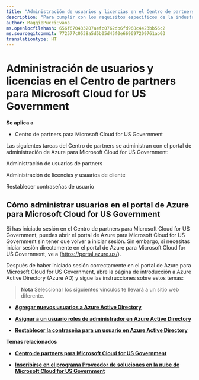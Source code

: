 ```yaml
---
title: "Administración de usuarios y licencias en el Centro de partners para Microsoft Cloud for US Government | Centro de partners para Microsoft Cloud for US Government"
description: "Para cumplir con los requisitos específicos de la industria, regionales y nacionales que rigen la recopilación y el uso de datos de personas físicas, en el Centro de partners de Microsoft Cloud for US Government no están disponibles las funcionalidades de administración de usuarios. En su lugar, agrega y administra los usuarios en el portal de Azure para Microsoft Cloud for US Government."
author: MaggiePucciEvans
ms.openlocfilehash: 656f670433207aefc0762db6fd968c4423bb56c2
ms.sourcegitcommit: 772577c0538a5d5b05d45f0e669697209761ab03
translationtype: HT
---
```

# <a name="user-and-license-management-in-partner-center-for-microsoft-cloud-for-us-government"></a>Administración de usuarios y licencias en el Centro de partners para Microsoft Cloud for US Government

**Se aplica a**

-  Centro de partners para Microsoft Cloud for US Government

Las siguientes tareas del Centro de partners se administran con el portal de administración de Azure para Microsoft Cloud for US Government:

Administración de usuarios de partners

Administración de licencias y usuarios de cliente

Restablecer contraseñas de usuario

## <a name="how-to-manage-users-in-the-azure-portal-for-microsoft-cloud-for-us-government"></a>Cómo administrar usuarios en el portal de Azure para Microsoft Cloud for US Government

Si has iniciado sesión en el Centro de partners para Microsoft Cloud for US Government, puedes abrir el portal de Azure para Microsoft Cloud for US Government sin tener que volver a iniciar sesión. Sin embargo, si necesitas iniciar sesión directamente en el portal de Azure para Microsoft Cloud for US Government, ve a (https://portal.azure.us/). 

Después de haber iniciado sesión correctamente en el portal de Azure para Microsoft Cloud for US Government, abre la página de introducción a Azure Active Directory (Azure AD) y sigue las instrucciones sobre estos temas:

>**Nota**
 Seleccionar los siguientes vínculos te llevará a un sitio web diferente. 

-  [**Agregar nuevos usuarios a Azure Active Directory**](https://docs.microsoft.com/azure/active-directory/active-directory-users-create-azure-portal)

-  [**Asignar a un usuario roles de administrador en Azure Active Directory**](https://docs.microsoft.com/azure/active-directory/active-directory-users-assign-role-azure-portal)

-  [**Restablecer la contraseña para un usuario en Azure Active Directory**](https://docs.microsoft.com/azure/active-directory/active-directory-users-reset-password-azure-portal)

**Temas relacionados**

-  [**Centro de partners para Microsoft Cloud for US Government**](partner-center-for-microsoft-us-govt-cloud.md)

-  [**Inscribirse en el programa Proveedor de soluciones en la nube de Microsoft Cloud for US Government**](enroll-in-csp-for-microsoft-us-govt-cloud.md)
